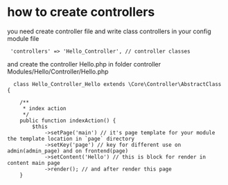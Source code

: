 # how to create controllers
you need create controller file and write class controllers in your config module file
```
 'controllers' => 'Hello_Controller', // controller classes
```

and create the controller Hello.php in folder controller
Modules/Hello/Controller/Hello.php

```
  class Hello_Controller_Hello extends \Core\Controller\AbstractClass {

    /**
     * index action
     */
    public function indexAction() {
        $this
            ->setPage('main') // it's page template for your module the template location in `page` directory
            ->setKey('page') // key for different use on admin(admin_page) and on frontend(page)
            ->setContent('Hello') // this is block for render in content main page
            ->render(); // and after render this page
    }

```

